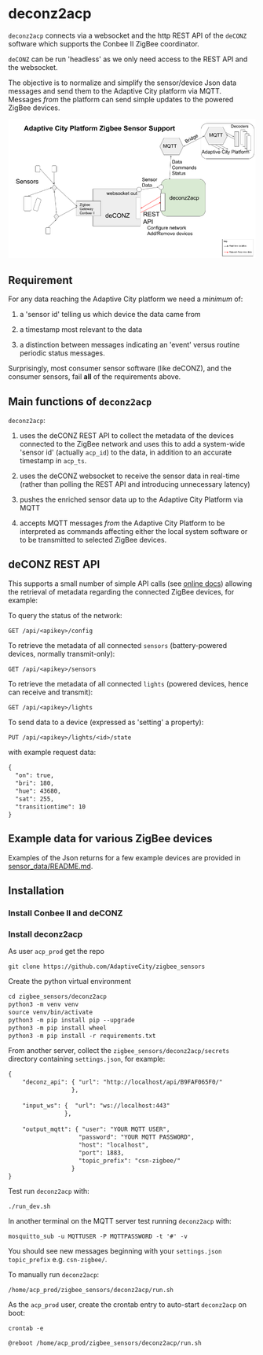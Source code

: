 # deconz2acp

`deconz2acp` connects via a websocket and the http REST API of the `deCONZ` software which supports the Conbee II ZigBee coordinator.

`deCONZ` can be run 'headless' as we only need access to the REST API and the websocket.

The objective is to normalize and simplify the sensor/device Json data messages and send them to the Adaptive
City platform via MQTT. Messages *from* the platform can send simple updates to the powered ZigBee devices.

![ACP Zigbee Support](../images/deconz2acp.png)

## Requirement

For any data reaching the Adaptive City platform we need a *minimum* of:

1. a 'sensor id' telling us which device the data came from

2. a timestamp most relevant to the data

3. a distinction between messages indicating an 'event' versus routine periodic status messages.

Surprisingly, most consumer sensor software (like deCONZ), and the consumer sensors, fail **all** of the requirements
above.

## Main functions of `deconz2acp`

`deconz2acp`:

1. uses the deCONZ REST API to collect the metadata of the devices connected to the ZigBee network and
uses this to add a system-wide 'sensor id' (actually `acp_id`) to the data, in addition to an accurate timestamp in
`acp_ts`.

2. uses the deCONZ websocket to receive the sensor data in real-time (rather than polling the REST API and
  introducing unnecessary latency)

3. pushes the enriched sensor data up to the Adaptive City Platform via MQTT

4. accepts MQTT messages *from* the Adaptive City Platform to be interpreted as commands affecting either
the local system software or to be transmitted to selected ZigBee devices.

## deCONZ REST API

This supports a small number of simple API calls (see [online docs](https://dresden-elektronik.github.io/deconz-rest-doc/))
allowing the retrieval of metadata regarding the connected ZigBee devices, for example:

To query the status of the network:
```
GET /api/<apikey>/config
```
To retrieve the metadata of all connected `sensors` (battery-powered devices, normally transmit-only):
```
GET /api/<apikey>/sensors
```
To retrieve the metadata of all connected `lights` (powered devices, hence can receive and transmit):
```
GET /api/<apikey>/lights
```
To send data to a device (expressed as 'setting' a property):
```
PUT /api/<apikey>/lights/<id>/state
```
with example request data:
```
{
  "on": true,
  "bri": 180,
  "hue": 43680,
  "sat": 255,
  "transitiontime": 10
}
```

## Example data for various ZigBee devices

Examples of the Json returns for a few example devices are provided in [sensor_data/README.md](../sensor_data/README.md).

## Installation

### Install Conbee II and deCONZ

### Install deconz2acp
As user `acp_prod` get the repo
```
git clone https://github.com/AdaptiveCity/zigbee_sensors
```
Create the python virtual environment
```
cd zigbee_sensors/deconz2acp
python3 -m venv venv
source venv/bin/activate
python3 -m pip install pip --upgrade
python3 -m pip install wheel
python3 -m pip install -r requirements.txt
```
From another server, collect the `zigbee_sensors/deconz2acp/secrets` directory containing `settings.json`,
for example:
```
{
    "deconz_api": { "url": "http://localhost/api/B9FAF065F0/"
                  },

    "input_ws": {  "url": "ws://localhost:443"
                },

    "output_mqtt": { "user": "YOUR MQTT USER",
                    "password": "YOUR MQTT PASSWORD",
                    "host": "localhost",
                    "port": 1883,
                    "topic_prefix": "csn-zigbee/"
                  }
}
```
Test run `deconz2acp` with:
```
./run_dev.sh
```
In another terminal on the MQTT server test running `deconz2acp` with:
```
mosquitto_sub -u MQTTUSER -P MQTTPASSWORD -t '#' -v
```
You should see new messages beginning with your `settings.json` `topic_prefix` e.g. `csn-zigbee/`.

To manually run `deconz2acp`:
```
/home/acp_prod/zigbee_sensors/deconz2acp/run.sh
```

As the `acp_prod` user, create the crontab entry to auto-start `deconz2acp` on boot:
```
crontab -e
```
```
@reboot /home/acp_prod/zigbee_sensors/deconz2acp/run.sh
```
